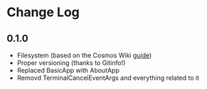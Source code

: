 # Change Log

## 0.1.0

- Filesystem (based on the Cosmos Wiki [guide](https://csos-guide-to-cosmos.fandom.com/wiki/Getting_Started_-_Materials_and_Setting_Up))
- Proper versioning (thanks to Gitinfo!)
- Replaced BasicApp with AboutApp
- Removd TerminalCancelEventArgs and everything related to it
